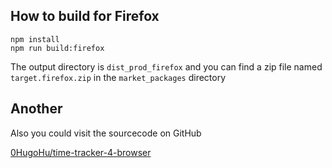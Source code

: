 ## How to build for Firefox

```shell
npm install
npm run build:firefox
```

The output directory is `dist_prod_firefox` and you can find a zip file named `target.firefox.zip` in the `market_packages` directory

## Another

Also you could visit the sourcecode on GitHub

[0HugoHu/time-tracker-4-browser](https://github.com/0HugoHu/time-tracker-4-browser)
